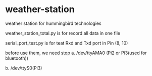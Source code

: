 # weather-station
weather station for hummingbird technologies

weather_station_total.py is for record all data in one file

serial_port_test.py is for teat Rxd and Txd port in Pin (8, 10) 

before use them, we need stop a. /dev/ttyAMA0 (Pi2 or Pi3(used for bluetooth)) 

b. /dev/ttyS0(Pi3)



